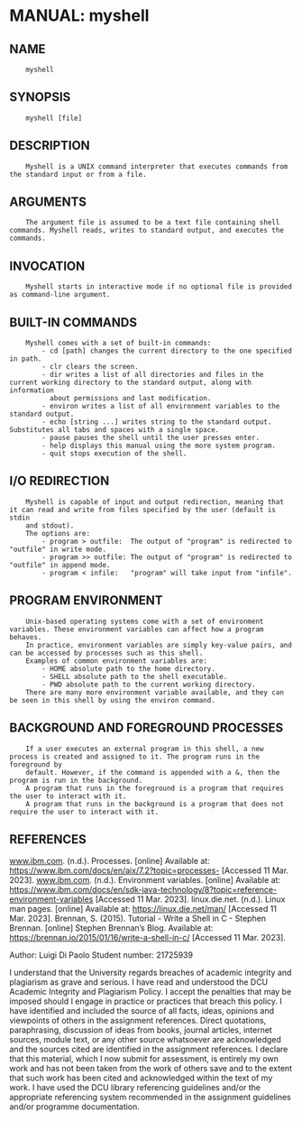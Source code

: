 # MANUAL: myshell

## NAME
        myshell

## SYNOPSIS
        myshell [file]

## DESCRIPTION
        Myshell is a UNIX command interpreter that executes commands from the standard input or from a file.

## ARGUMENTS 
        The argument file is assumed to be a text file containing shell commands. Myshell reads, writes to standard output, and executes the commands.

## INVOCATION 
        Myshell starts in interactive mode if no optional file is provided as command-line argument.

## BUILT-IN COMMANDS 
        Myshell comes with a set of built-in commands:
            - cd [path] changes the current directory to the one specified in path.
            - clr clears the screen.
            - dir writes a list of all directories and files in the current working directory to the standard output, along with information 
              about permissions and last modification. 
            - environ writes a list of all environment variables to the standard output.
            - echo [string ...] writes string to the standard output. Substitutes all tabs and spaces with a single space.
            - pause pauses the shell until the user presses enter.
            - help displays this manual using the more system program.
            - quit stops execution of the shell.

## I/O REDIRECTION
        Myshell is capable of input and output redirection, meaning that it can read and write from files specified by the user (default is stdin 
        and stdout). 
        The options are:
            - program > outfile:  The output of "program" is redirected to "outfile" in write mode.
            - program >> outfile: The output of "program" is redirected to "outfile" in append mode.
            - program < infile:   "program" will take input from "infile".

## PROGRAM ENVIRONMENT
        Unix-based operating systems come with a set of environment variables. These environment variables can affect how a program behaves.
        In practice, environment variables are simply key-value pairs, and can be accessed by processes such as this shell.
        Examples of common environment variables are:
            - HOME absolute path to the home directory.
            - SHELL absolute path to the shell executable.
            - PWD absolute path to the current working directory. 
        There are many more environment variable available, and they can be seen in this shell by using the environ command.

## BACKGROUND AND FOREGROUND PROCESSES
        If a user executes an external program in this shell, a new process is created and assigned to it. The program runs in the foreground by
        default. However, if the command is appended with a &, then the program is run in the background.
        A program that runs in the foreground is a program that requires the user to interact with it.
        A program that runs in the background is a program that does not require the user to interact with it.

## REFERENCES
www.ibm.com. (n.d.). Processes. [online] Available at: https://www.ibm.com/docs/en/aix/7.2?topic=processes- [Accessed 11 Mar. 2023].
www.ibm.com. (n.d.). Environment variables. [online] Available at: https://www.ibm.com/docs/en/sdk-java-technology/8?topic=reference-environment-variables [Accessed 11 Mar. 2023].
linux.die.net. (n.d.). Linux man pages. [online] Available at: https://linux.die.net/man/ [Accessed 11 Mar. 2023].
Brennan, S. (2015). Tutorial - Write a Shell in C - Stephen Brennan. [online] Stephen Brennan’s Blog. Available at: https://brennan.io/2015/01/16/write-a-shell-in-c/ [Accessed 11 Mar. 2023].




Author: Luigi Di Paolo
Student number: 21725939

I understand that the University regards breaches of academic integrity and
plagiarism as grave and serious.
I have read and understood the DCU Academic Integrity and Plagiarism Policy.
I accept the penalties that may be imposed should I engage in practice or
practices that breach this policy.
I have identified and included the source of all facts, ideas, opinions and 
viewpoints of others in the assignment references. Direct quotations, 
paraphrasing, discussion of ideas from books, journal articles, internet 
sources, module text, or any other source whatsoever are acknowledged and 
the sources cited are identified in the assignment references.
I declare that this material, which I now submit for assessment, is entirely
my own work and has not been taken from the work of others save and to the 
extent that such work has been cited and acknowledged within the text of my
work.
I have used the DCU library referencing guidelines and/or the appropriate 
referencing system recommended in the assignment guidelines and/or programme
documentation. 
